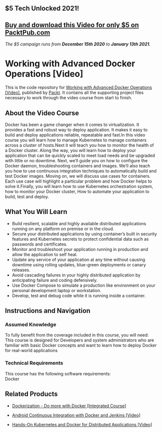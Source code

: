 ## $5 Tech Unlocked 2021!
[Buy and download this Video for only $5 on PacktPub.com](https://www.packtpub.com/product/working-with-advanced-docker-operations-video/9781788471695)
-----
*The $5 campaign         runs from __December 15th 2020__ to __January 13th 2021.__*

# Working with Advanced Docker Operations [Video]
This is the code repository for [Working with Advanced Docker Operations [Video]](https://www.packtpub.com/virtualization-and-cloud/working-advanced-docker-operations-video?utm_source=github&utm_medium=repository&utm_campaign=9781788471695), published by [Packt](https://www.packtpub.com/?utm_source=github). It contains all the supporting project files necessary to work through the video course from start to finish.
## About the Video Course
Docker has been a game changer when it comes to virtualization. It provides a fast and robust way to deploy application. It makes it easy to build and deploy applications reliable, repeatable and fast.In this video course you will learn how to manage Kubernetes to manage containers across a cluster of hosts.Next it will teach you how to monitor the health of a Docker cluster. Along the way, you will learn how to deploy your application that can be quickly scaled to meet load needs and be upgraded with little or no downtime. Next, we’ll guide you on how to configure the Docker daemon, troubleshooting containers and images. We’ll also teach you how to use continuous integration techniques to automatically build and test Docker images. Moving on, we will discuss use cases for containers. Each use case will highlight a particular problem and how Docker helps to solve it.Finally, you will learn how to use Kubernetes orchestration system, how to monitor your Docker cluster, How to automate your application to build, test and deploy.

<H2>What You Will Learn</H2>
<DIV class=book-info-will-learn-text>
<UL>
<LI>Build resilient, scalable and highly available distributed applications running on any platform on premise<SPAN style="BACKGROUND-COLOR: transparent"> or in the cloud.</SPAN> 
<LI>Secure your distributed applications by using container’s built in<SPAN style="BACKGROUND-COLOR: transparent"> security features and Kubernetes secrets to protect confidential data such as passwords and certificates.</SPAN> 
<LI>Monitor and troubleshoot your application running in production and allow the application to self heal<SPAN style="BACKGROUND-COLOR: transparent">.</SPAN> 
<LI>Update any service of your application at any time without causing downtime using rolling updates, blue-green deployments or canary releases. 
<LI>Avoid cascading failures in your highly distributed application by anticipating failure and coding defensively. 
<LI>Use Docker Compose to simulate a production like environment<SPAN style="BACKGROUND-COLOR: transparent"> on your personal development laptop or workstation.</SPAN> 
<LI>Develop, test and debug code while it is running inside a container. </LI></UL></DIV>

## Instructions and Navigation
### Assumed Knowledge
To fully benefit from the coverage included in this course, you will need:<br/>
This course is designed for Developers and system administrators who are familiar with basic Docker concepts and want to learn how to deploy Docker for real-world applications
### Technical Requirements
This course has the following software requirements:<br/>
Docker

## Related Products
* [Dockerization - Do more with Docker [Integrated Course]](https://www.packtpub.com/web-development/hands-web-application-development-laravel-video?utm_source=github&utm_medium=repository&utm_campaign=9781789808209)

* [Android Continuous Integration with Docker and Jenkins [Video]](https://www.packtpub.com/application-development/android-continuous-integration-docker-and-jenkins-video?utm_source=github&utm_medium=repository&utm_campaign=9781838556211)

* [Hands-On Kubernetes and Docker for Distributed Applications [Video]](https://www.packtpub.com/virtualization-and-cloud/hands-kubernetes-and-docker-distributed-applications-video?utm_source=github&utm_medium=repository&utm_campaign=9781788994033)

